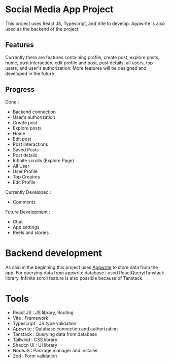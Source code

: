 # Social Media App Project

This project uses React JS, Typescript, and Vite to develop. Appwrite is also used as the backend of the project.

## Features

Currently there are features containing profile, create post, explore posts, home, post interaction, edit profile and post, post details, all users, top users, and user's authorization. More features will be designed and developed in the future.

## Progress

Done :
- Backend connection
- User's authorization
- Create post
- Explore posts
- Home
- Edit post
- Post interactions
- Saved Posts
- Post details
- Infinite scrolls (Explore Page)
- All User
- User Profile
- Top Creators
- Edit Profile

Currently Developed :
- Comments

Future Development :
- Chat
- App settings
- Reels and stories

# Backend development

As said in the beginning this project uses [Appwrite](appwrite.io) to store data from the app. For querying data from appwrite database i used ReactQuery/Tanstack library. Infinite scroll feature is also possible because of Tanstack.

# Tools

- React JS    : JS library, Routing
- Vite        : Framework
- Typescript  : JS type validation
- Appwrite    : Database connection and authorization
- Tanstack    : Querying data from database
- Tailwind    : CSS library
- Shadcn UI   : UI library
- NodeJS      : Package manager and installer
- Zod         : Form validation
